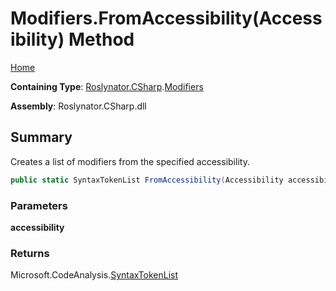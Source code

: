 # Modifiers\.FromAccessibility\(Accessibility\) Method

[Home](../../../../README.md)

**Containing Type**: [Roslynator.CSharp](../../README.md)\.[Modifiers](../README.md)

**Assembly**: Roslynator\.CSharp\.dll

## Summary

Creates a list of modifiers from the specified accessibility\.

```csharp
public static SyntaxTokenList FromAccessibility(Accessibility accessibility)
```

### Parameters

**accessibility**



### Returns

Microsoft\.CodeAnalysis\.[SyntaxTokenList](https://docs.microsoft.com/en-us/dotnet/api/microsoft.codeanalysis.syntaxtokenlist)

